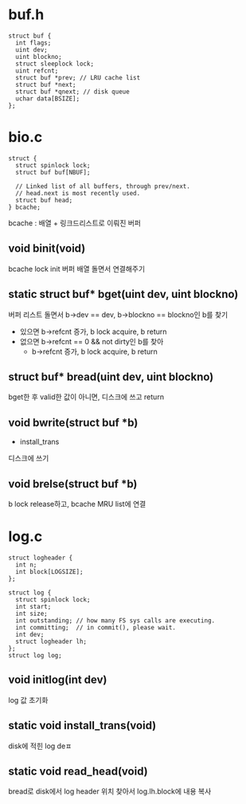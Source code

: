 # buf.h

```
struct buf {
  int flags;
  uint dev;
  uint blockno;
  struct sleeplock lock;
  uint refcnt;
  struct buf *prev; // LRU cache list
  struct buf *next;
  struct buf *qnext; // disk queue
  uchar data[BSIZE];
};
```

# bio.c

```
struct {
  struct spinlock lock;
  struct buf buf[NBUF];

  // Linked list of all buffers, through prev/next.
  // head.next is most recently used.
  struct buf head;
} bcache;
```
bcache : 배열 + 링크드리스트로 이뤄진 버퍼 

## void binit(void)

bcache lock init
버퍼 배열 돌면서 연결해주기

## static struct buf* bget(uint dev, uint blockno)

버퍼 리스트 돌면서 b->dev == dev, b->blockno == blockno인 b를 찾기
- 있으면 b->refcnt 증가, b lock acquire, b return
- 없으면 b->refcnt == 0 && not dirty인 b를 찾아
  - b->refcnt 증가, b lock acquire, b return

## struct buf* bread(uint dev, uint blockno)

bget한 후 valid한 값이 아니면, 디스크에 쓰고 return


## void bwrite(struct buf *b)
- install_trans

디스크에 쓰기

## void brelse(struct buf *b)

b lock release하고, bcache MRU list에 연결

# log.c

```
struct logheader {
  int n;
  int block[LOGSIZE];
};

struct log {
  struct spinlock lock;
  int start;
  int size;
  int outstanding; // how many FS sys calls are executing.
  int committing;  // in commit(), please wait.
  int dev;
  struct logheader lh;
};
struct log log;
```

## void initlog(int dev)

log 값 초기화

## static void install_trans(void)

disk에 적힌 log deㅍ

## static void read_head(void)

bread로 disk에서 log header 위치 찾아서 log.lh.block에 내용 복사

